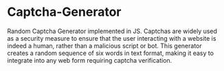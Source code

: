 # Captcha-Generator
Random Captcha Generator implemented in JS. Captchas are widely used as a security measure to ensure that the user interacting with a website is indeed a human, rather than a malicious script or bot. This generator creates a random sequence of six words in text format, making it easy to integrate into any web form requiring captcha verification.
